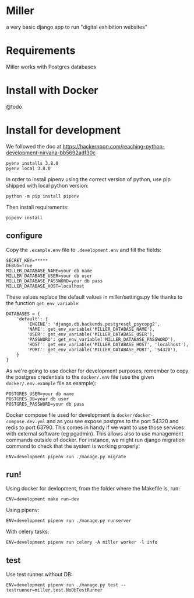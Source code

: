 # Miller
a very basic django app to run "digital exhibition websites"

# Requirements
Miller works with Postgres databases

# Install with Docker
@todo

# Install for development
We followed the doc at https://hackernoon.com/reaching-python-development-nirvana-bb5692adf30c

    pyenv installs 3.8.0
    pyenv local 3.8.0

In order to install pipenv using the correct version of python,
use pip shipped with local python version:

    python -m pip install pipenv

Then install requirements:

    pipenv install

## configure
Copy the `.example.env` file to `.development.env` and fill the fields:

    SECRET_KEY=*****
    DEBUG=True
    MILLER_DATABASE_NAME=your db name
    MILLER_DATABASE_USER=your db user
    MILLER_DATABASE_PASSWORD=your db pass
    MILLER_DATABASE_HOST=localhost

These values replace the default values in miller/settings.py file thanks to the function `get_env_variable`:

    DATABASES = {
        'default': {
            'ENGINE': 'django.db.backends.postgresql_psycopg2',
            'NAME': get_env_variable('MILLER_DATABASE_NAME'),
            'USER': get_env_variable('MILLER_DATABASE_USER'),
            'PASSWORD': get_env_variable('MILLER_DATABASE_PASSWORD'),
            'HOST': get_env_variable('MILLER_DATABASE_HOST', 'localhost'),
            'PORT': get_env_variable('MILLER_DATABASE_PORT', '54320'),
        }
    }

As we're going to use docker for development purposes, remember to copy the postgres credentials to the
`docker/.env` file (use the given `docker/.env.example` file as example):

    POSTGRES_USER=your db name
    POSTGRES_DB=your db user
    POSTGRES_PASSWORD=your db pass

Docker compose file used for development is `docker/docker-compose.dev.yml` and as you see expose postgres to the port 54320 and redis to port 63790.
This comes in handy if we want to use those services with external software (eg pgadmin). This allows also to use management commands outside of docker.
For instance, we might run django migration command to check that the system is working properly:

    ENV=development pipenv run ./manage.py migrate

## run!
Using docker for devlopment, from the folder where the Makefile is, run:

    ENV=development make run-dev

Using pipenv:

    ENV=development pipenv run ./manage.py runserver

With celery tasks:

    ENV=development pipenv run celery -A miller worker -l info

## test
Use test runner without DB:

    ENV=development pipenv run ./manage.py test --testrunner=miller.test.NoDbTestRunner
